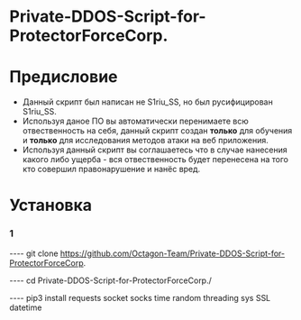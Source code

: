 # Private-DDOS-Script-for-ProtectorForceCorp.

# Предисловие
- Данный скрипт был написан не S1riu_SS, но был русифицирован S1riu_SS.
- Используя даное ПО вы автоматически перенимаете всю отвественность на себя, данный скрипт создан **только** для обучения и **только** для исследования методов атаки на веб приложения. 
- Используя данный скрипт вы соглашаетесь что в случае нанесения какого либо ущерба - вся отвественность будет перенесена на того кто совершил правонарушение и нанёс вред. 

# Установка
### 1
---- git clone https://github.com/Octagon-Team/Private-DDOS-Script-for-ProtectorForceCorp.

---- cd Private-DDOS-Script-for-ProtectorForceCorp./

---- pip3 install requests socket socks time random threading sys SSL datetime
